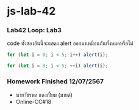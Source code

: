 # js-lab-42
### Lab42 Loop: Lab3
code ทั้งสองอันนี้จะแสดง alert ออกมาเหมือนกันทั้งหมดหรือไม่
```Javascript
for (let i = 0; i < 5; i++) alert(i);
```

```Javascript
for (let i = 0; i < 5; ++i) alert(i);
```

### Homework Finished 12/07/2567
- นายวัชรพล แดงเปี่ยม (มายด์)
- Online-CC#18